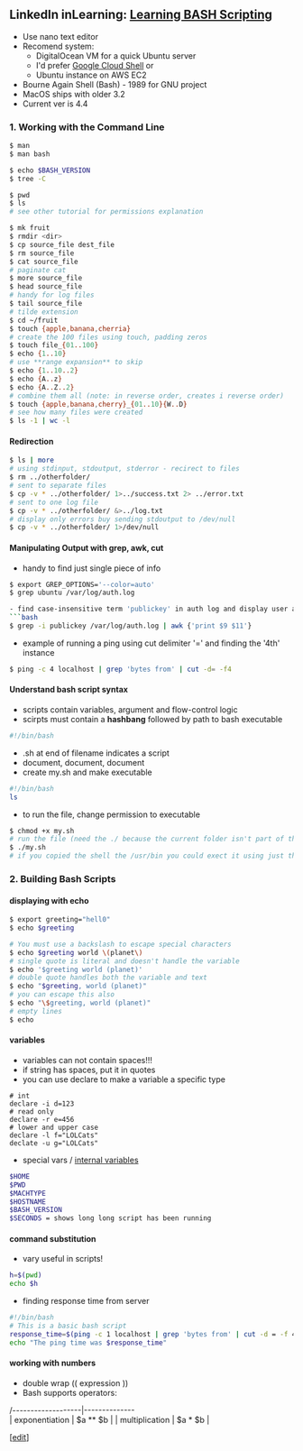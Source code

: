 

## LinkedIn inLearning: [Learning BASH Scripting](https://www.linkedin.com/learning/learning-bash-scripting)

- Use nano text editor
- Recomend system: 
  - DigitalOcean VM for a quick Ubuntu server
  - I'd prefer [Google Cloud Shell](https://cloud.google.com/shell/) or 
  - Ubuntu instance on AWS EC2
- Bourne Again Shell (Bash) - 1989 for GNU project
- MacOS ships with older 3.2
- Current ver is 4.4

### 1. Working with the Command Line

```bash
$ man
$ man bash

$ echo $BASH_VERSION
$ tree -C

$ pwd
$ ls
# see other tutorial for permissions explanation

$ mk fruit
$ rmdir <dir>
$ cp source_file dest_file
$ rm source_file
$ cat source_file
# paginate cat
$ more source_file
$ head source_file
# handy for log files
$ tail source_file
# tilde extension
$ cd ~/fruit
$ touch {apple,banana,cherria}
# create the 100 files using touch, padding zeros
$ touch file_{01..100}
$ echo {1..10}
# use **range expansion** to skip
$ echo {1..10..2}
$ echo {A..z}
$ echo {A..Z..2}
# combine them all (note: in reverse order, creates i reverse order)
$ touch {apple,banana,cherry}_{01..10}{W..D}
# see how many files were created
$ ls -1 | wc -l

```

#### Redirection

```bash
$ ls | more
# using stdinput, stdoutput, stderror - recirect to files
$ rm ../otherfolder/
# sent to separate files
$ cp -v * ../otherfolder/ 1>../success.txt 2> ../error.txt
# sent to one log file
$ cp -v * ../otherfolder/ &>../log.txt
# display only errors buy sending stdoutput to /dev/null
$ cp -v * ../otherfolder/ 1>/dev/null
```

#### Manipulating Output with grep, awk, cut
- handy to find just single piece of info

```bash
$ export GREP_OPTIONS='--color=auto'
$ grep ubuntu /var/log/auth.log

- find case-insensitive term 'publickey' in auth log and display user and IP
```bash
$ grep -i publickey /var/log/auth.log | awk {'print $9 $11'}
```
- example of running a ping using cut delimiter '=' and finding the '4th' instance
```bash
$ ping -c 4 localhost | grep 'bytes from' | cut -d= -f4
```
#### Understand bash script syntax

- scripts contain variables, argument and flow-control logic
- scirpts must contain a __hashbang__ followed by path to bash executable
```bash
#!/bin/bash
```

- .sh at end of filename indicates a script
- document, document, document
- create my.sh and make executable
```bash
#!/bin/bash
ls
```

- to run the file, change permission to executable
```bash
$ chmod +x my.sh
# run the file (need the ./ because the current folder isn't part of the $PATH)
$ ./my.sh
# if you copied the shell the /usr/bin you could exect it using just the name
```

### 2. Building Bash Scripts

#### displaying with echo

```bash
$ export greeting="hell0"
$ echo $greeting

# You must use a backslash to escape special characters
$ echo $greeting world \(planet\)
# single quote is literal and doesn't handle the variable
$ echo '$greeting world (planet)'
# double quote handles both the variable and text
$ echo "$greeting, world (planet)"
# you can escape this also
$ echo "\$greeting, world (planet)"
# empty lines 
$ echo
```

#### variables

- variables can not contain spaces!!!
- if string has spaces, put it in quotes
- you can use declare to make a variable a specific type
```
# int
declare -i d=123
# read only
declare -r e=456
# lower and upper case
declare -l f="LOLCats"
declate -u g="LOLCats"
```
- special vars / [internal variables](https://www.tldp.org/LDP/abs/html/internalvariables.html)
```bash
$HOME
$PWD
$MACHTYPE
$HOSTNAME
$BASH_VERSION
$SECONDS = shows long long script has been running
```

#### command substitution
- vary useful in scripts!
```bash
h=$(pwd)
echo $h
```
- finding response time from server
```bash
#!/bin/bash
# This is a basic bash script
response_time=$(ping -c 1 localhost | grep 'bytes from' | cut -d = -f 4)
echo "The ping time was $response_time"
```

#### working with numbers
- double wrap (( expression ))
- Bash supports operators:

/-------------------|--------------\
| exponentiation | $a ** $b |
| multiplication | $a * $b |
  



[[edit](https://github.com/nealalan/nealalan.github.io/edit/master/BASH-notes.md)]
